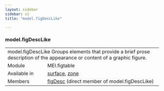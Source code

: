 ```yaml
---
layout: sidebar
sidebar: s1
title: "model.figDescLike"

---
```


<div class="classSpec model">
   <h3 id="model.figDescLike">model.figDescLike</h3>
   <table class="wovenodd">
      <tr>
         <td colspan="2" class="wovenodd-col2">
            <span class="label">model.figDescLike</span> Groups elements that provide a brief prose description of the appearance or content
            of a
            graphic figure.
         </td>
      </tr>
      <tr>
         <td class="wovenodd-col1">
            <span class="label" lang="en">Module</span>
         </td>
         <td class="wovenodd-col2">MEI.figtable</td>
      </tr>
      <tr>
         <td class="wovenodd-col1">
            <span class="label" lang="en">Available in</span>
         </td>
         <td class="wovenodd-col2">
            <div class="parent">
               <div>
                  <a class="link_odd_elementSpec" href="/v3/surface">surface</a>, 
                  <a class="link_odd_elementSpec" href="/v3/zone">zone</a>
               </div>
            </div>
         </td>
      </tr>
      <tr>
         <td class="wovenodd-col1">
            <span class="label" lang="en">Members</span>
         </td>
         <td class="wovenodd-col2">
            <div class="parent">
               <div>
                  <a class="link_odd_elementSpec" href="/v3/figDesc">figDesc</a> (direct member of model.figDescLike)
               </div>
            </div>
         </td>
      </tr>
   </table>
</div>